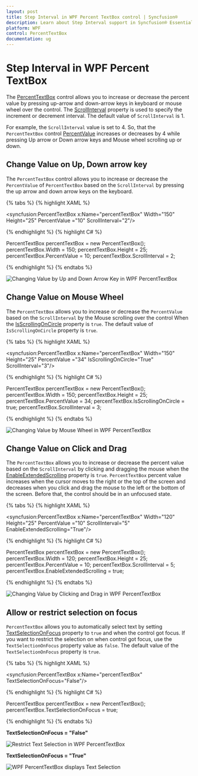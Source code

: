 ```yaml
---
layout: post
title: Step Interval in WPF Percent TextBox control | Syncfusion®
description: Learn about Step Interval support in Syncfusion® Essential Studio® WPF Percent TextBox control, its elements and more.
platform: WPF
control: PercentTextBox 
documentation: ug
---
```


# Step Interval in WPF Percent TextBox

The [PercentTextBox](https://www.syncfusion.com/wpf-ui-controls/percent-textbox) control allows you to increase or decrease the percent value by pressing up-arrow and down-arrow keys in keyboard or mouse wheel over the control. The [ScrollInterval](https://help.syncfusion.com/cr/wpf/Syncfusion.Windows.Shared.PercentTextBox.html#Syncfusion_Windows_Shared_PercentTextBox_ScrollInterval) property is used to specify the increment or decrement interval. The default value of `ScrollInterval` is 1.

 For example, the `ScrollInterval` value is set to 4. So, that the `PercentTextBox` control [PercentValue](https://help.syncfusion.com/cr/wpf/Syncfusion.Windows.Shared.PercentTextBox.html#Syncfusion_Windows_Shared_PercentTextBox_PercentValue) increases or decreases by 4 while pressing Up arrow or Down arrow keys and Mouse wheel scrolling up or down.

## Change Value on Up, Down arrow key

The `PercentTextBox` control allows you to increase or decrease the `PercentValue` of `PercentTextBox` based on the `ScrollInterval` by pressing the up arrow and down arrow keys on the keyboard.

{% tabs %}
{% highlight XAML %}

<syncfusion:PercentTextBox x:Name="percentTextBox" Width="150"
                          Height="25" PercentValue ="10" ScrollInterval="2"/>

{% endhighlight %}
{% highlight C# %}

PercentTextBox percentTextBox = new PercentTextBox();
percentTextBox.Width = 150;
percentTextBox.Height = 25;
percentTextBox.PercentValue = 10;
percentTextBox.ScrollInterval = 2;

{% endhighlight %}
{% endtabs %}

![Changing Value by Up and Down Arrow Key in WPF PercentTextBox](Step-Interval_images/wpf-percent-textbox-value.png)

## Change Value on Mouse Wheel

The `PercentTextBox` allows you to increase or decrease the `PercentValue` based on the `ScrollInterval` by the Mouse scrolling over the control When the [IsScrollingOnCircle](https://help.syncfusion.com/cr/wpf/Syncfusion.Windows.Shared.Editorbase.html#Syncfusion_Windows_Shared_EditorBase_IsScrollingOnCircle) property is `true`. The default value of `IsScrollingOnCircle` property is `true`.

{% tabs %}
{% highlight XAML %}

<syncfusion:PercentTextBox x:Name="percentTextBox" Width="150" Height="25" PercentValue ="34" 
                          IsScrollingOnCircle="True" ScrollInterval="3"/>

{% endhighlight %}
{% highlight C# %}

PercentTextBox percentTextBox = new PercentTextBox();
percentTextBox.Width = 150;
percentTextBox.Height = 25;
percentTextBox.PercentValue = 34;
percentTextBox.IsScrollingOnCircle = true;
percentTextBox.ScrollInterval = 3;

{% endhighlight %}
{% endtabs %}

![Changing Value by Mouse Wheel in WPF PercentTextBox](Step-Interval_images/wpf-percent-textbox-change-value.png)

## Change Value on Click and Drag

The `PercentTextBox` allows you to increase or decrease the percent value based on the `ScrollInterval` by clicking and dragging the mouse when the [EnableExtendedScrolling](https://help.syncfusion.com/cr/wpf/Syncfusion.Windows.Shared.EditorBase.html#Syncfusion_Windows_Shared_EditorBase_EnableExtendedScrolling) property is `true`. `PercentTextBox` percent value increases when the cursor moves to the right or the top of the screen and decreases when you click and drag the mouse to the left or the bottom of the screen. Before that, the control should be in an unfocused state.

{% tabs %}
{% highlight XAML %}

<syncfusion:PercentTextBox x:Name="percentTextBox" Width="120" Height="25" PercentValue ="10" 
                          ScrollInterval="5" EnableExtendedScrolling="True"/>

{% endhighlight %}
{% highlight C# %}

PercentTextBox percentTextBox = new PercentTextBox();
percentTextBox.Width = 120;
percentTextBox.Height = 25;
percentTextBox.PercentValue = 10;
percentTextBox.ScrollInterval = 5;
percentTextBox.EnableExtendedScrolling = true;

{% endhighlight %}
{% endtabs %}

![Changing Value by Clicking and Drag in WPF PercentTextBox](Step-Interval_images/wpf-percent-textbox-drag-and-drop.gif)

## Allow or restrict selection on focus

`PercentTextBox` allows you to automatically select text by setting [TextSelectionOnFocus](https://help.syncfusion.com/cr/wpf/Syncfusion.Windows.Shared.EditorBase.html#Syncfusion_Windows_Shared_EditorBase_TextSelectionOnFocus) property to `true` and when the control got focus.  If you want to restrict the selection on when control got focus, use the `TextSelectionOnFocus` property value as `false`. The default value of the `TextSelectionOnFocus` property is `true`.

{% tabs %}
{% highlight XAML %}

<syncfusion:PercentTextBox x:Name="percentTextBox" TextSelectionOnFocus="False"/>

{% endhighlight %}
{% highlight C# %}

PercentTextBox percentTextBox = new PercentTextBox();
percentTextBox.TextSelectionOnFocus = true;

{% endhighlight %}
{% endtabs %}

**TextSelectionOnFocus = "False"**

![Restrict Text Selection in WPF PercentTextBox](Step-Interval_images/wpf-percent-textbox-restrict-selection.png)

**TextSelectionOnFocus = "True"**

![WPF PercentTextBox displays Text Selection](Step-Interval_images/wpf-percent-textbox-text-selection.png)
